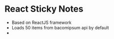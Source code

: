 
# React Sticky Notes 

- Based on ReactJS framework
- Loads 50 items from bacomipsum api by default
- 